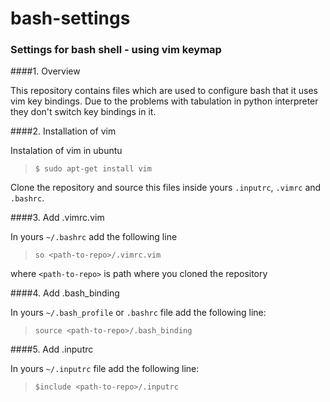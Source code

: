 # bash-settings
### Settings for bash shell - using vim keymap

####1. Overview

This repository contains files which are used to configure bash that it uses vim key bindings.
Due to the problems with tabulation in python interpreter they don't switch key bindings in it.

####2. Installation of vim

Instalation of vim in ubuntu

> `$ sudo apt-get install vim`

Clone the repository and source this files inside yours `.inputrc`, `.vimrc` and `.bashrc`.

####3. Add .vimrc.vim

In yours `~/.bashrc` add the following line <br />
>	`so <path-to-repo>/.vimrc.vim` <br />

where `<path-to-repo>` is path where you cloned the repository

####4. Add .bash_binding

In yours `~/.bash_profile` or `.bashrc` file add the following line: <br />
> `source <path-to-repo>/.bash_binding` <br />

####5. Add .inputrc

In yours `~/.inputrc` file add the following line: <br />
> `$include <path-to-repo>/.inputrc` <br />

